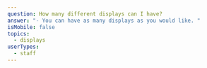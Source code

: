 ```yaml
---
question: How many different displays can I have?
answer: "- You can have as many displays as you would like. "
isMobile: false
topics:
  - displays
userTypes:
  - staff
---
```

